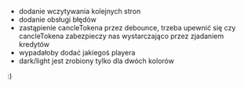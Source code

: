 - dodanie wczytywania kolejnych stron
- dodanie obsługi błędów
- zastąpienie cancleTokena przez debounce, trzeba upewnić się czy cancleTokena zabezpieczy nas wystarczająco przez zjadaniem kredytów
- wypadałoby dodać jakiegoś playera
- dark/light jest zrobiony tylko dla dwóch kolorów

:)

